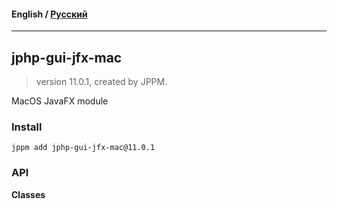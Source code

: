 #### **English** / [Русский](README.ru.md)

---

## jphp-gui-jfx-mac
> version 11.0.1, created by JPPM.

MacOS JavaFX module

### Install
```
jppm add jphp-gui-jfx-mac@11.0.1
```

### API
**Classes**